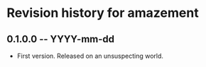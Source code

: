# Revision history for amazement

## 0.1.0.0 -- YYYY-mm-dd

* First version. Released on an unsuspecting world.
